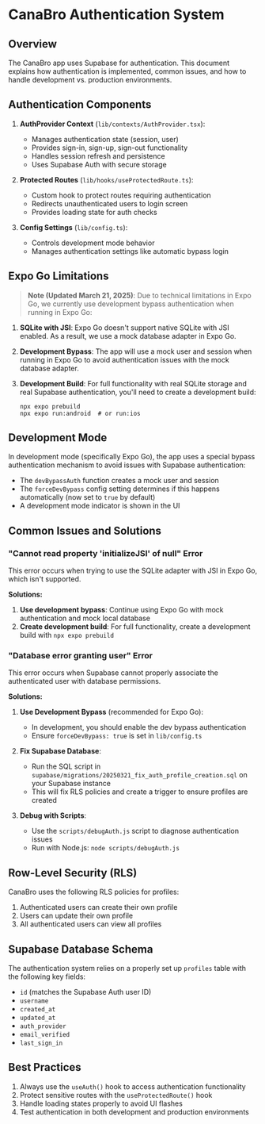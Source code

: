 # CanaBro Authentication System

## Overview

The CanaBro app uses Supabase for authentication. This document explains how authentication is implemented, common issues, and how to handle development vs. production environments.

## Authentication Components

1. **AuthProvider Context** (`lib/contexts/AuthProvider.tsx`):
   - Manages authentication state (session, user)
   - Provides sign-in, sign-up, sign-out functionality
   - Handles session refresh and persistence
   - Uses Supabase Auth with secure storage

2. **Protected Routes** (`lib/hooks/useProtectedRoute.ts`):
   - Custom hook to protect routes requiring authentication
   - Redirects unauthenticated users to login screen
   - Provides loading state for auth checks

3. **Config Settings** (`lib/config.ts`):
   - Controls development mode behavior
   - Manages authentication settings like automatic bypass login

## Expo Go Limitations

> **Note (Updated March 21, 2025)**: Due to technical limitations in Expo Go, we currently use development bypass authentication when running in Expo Go:

1. **SQLite with JSI**: Expo Go doesn't support native SQLite with JSI enabled. As a result, we use a mock database adapter in Expo Go.

2. **Development Bypass**: The app will use a mock user and session when running in Expo Go to avoid authentication issues with the mock database adapter.

3. **Development Build**: For full functionality with real SQLite storage and real Supabase authentication, you'll need to create a development build:
   ```
   npx expo prebuild
   npx expo run:android  # or run:ios
   ```

## Development Mode

In development mode (specifically Expo Go), the app uses a special bypass authentication mechanism to avoid issues with Supabase authentication:

- The `devBypassAuth` function creates a mock user and session
- The `forceDevBypass` config setting determines if this happens automatically (now set to `true` by default)
- A development mode indicator is shown in the UI

## Common Issues and Solutions

### "Cannot read property 'initializeJSI' of null" Error

This error occurs when trying to use the SQLite adapter with JSI in Expo Go, which isn't supported.

**Solutions:**
1. **Use development bypass**: Continue using Expo Go with mock authentication and mock local database
2. **Create development build**: For full functionality, create a development build with `npx expo prebuild`

### "Database error granting user" Error

This error occurs when Supabase cannot properly associate the authenticated user with database permissions.

**Solutions:**

1. **Use Development Bypass** (recommended for Expo Go):
   - In development, you should enable the dev bypass authentication
   - Ensure `forceDevBypass: true` is set in `lib/config.ts`

2. **Fix Supabase Database**:
   - Run the SQL script in `supabase/migrations/20250321_fix_auth_profile_creation.sql` on your Supabase instance
   - This will fix RLS policies and create a trigger to ensure profiles are created

3. **Debug with Scripts**:
   - Use the `scripts/debugAuth.js` script to diagnose authentication issues
   - Run with Node.js: `node scripts/debugAuth.js`

## Row-Level Security (RLS)

CanaBro uses the following RLS policies for profiles:

1. Authenticated users can create their own profile
2. Users can update their own profile
3. All authenticated users can view all profiles

## Supabase Database Schema

The authentication system relies on a properly set up `profiles` table with the following key fields:
- `id` (matches the Supabase Auth user ID)
- `username`
- `created_at`
- `updated_at`
- `auth_provider`
- `email_verified`
- `last_sign_in`

## Best Practices

1. Always use the `useAuth()` hook to access authentication functionality
2. Protect sensitive routes with the `useProtectedRoute()` hook
3. Handle loading states properly to avoid UI flashes
4. Test authentication in both development and production environments
